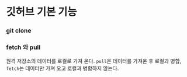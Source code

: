 # 깃허브 기본 기능

### git clone

### fetch 와 pull

원격 저장소의 데이터를 로컬로 가져 온다.
`pull`은 데이터를 가져온 후 로컬과 병합,
`fetch`는 데이터만 가져 오고 로컬과 병합하지 않는다.
